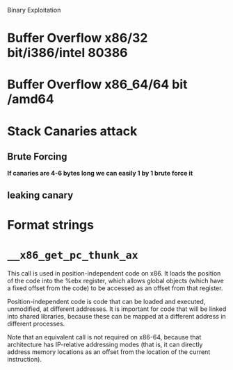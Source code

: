 Binary Exploitation



# Buffer Overflow x86/32 bit/i386/intel 80386

# Buffer Overflow x86_64/64 bit /amd64

# Stack Canaries attack

## Brute Forcing

**If canaries are 4-6 bytes long we can easily 1 by 1 brute force it**

## leaking canary

# Format strings

# `__x86_get_pc_thunk_ax`

This call is used in position-independent code on x86. It loads the position of the code into the %ebx register, which allows global objects (which have a fixed offset from the code) to be accessed as an offset from that register.

Position-independent code is code that can be loaded and executed, unmodified, at different addresses. It is important for code that will be linked into shared libraries, because these can be mapped at a different address in different processes.

Note that an equivalent call is not required on x86-64, because that architecture has IP-relative addressing modes (that is, it can directly address memory locations as an offset from the location of the current instruction).


